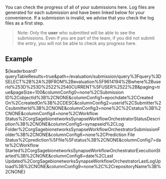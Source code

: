 
You can check the progress of all of your submissions here. Log files are generated for each submission and have been linked below for your convenience. If a submission is invalid, we advise that you check the log files as a first step.

> Note: Only the **user** who submitted will be able to see the submissions.  Even if you are part of the team, if you did not submit the entry, you will not be able to check any progress here.

## **Example**
${leaderboard?queryTableResults=true&path=/evaluation/submission/query%3Fquery%3DSELECT%2B%2A%2BFROM%2Bevaluation%5F9614194%2Bwhere%2BuserId%253D%253D%2522%2540CURRENT%5FUSER%2522%2B&paging=true&pageSize=100&columnConfig0=none%2CSubmission ID%2CobjectId%3B%2CNONE&columnConfig1=epochdate%2CCreated On%2CcreatedOn%3B%2CDESC&columnConfig2=userid%2CSubmitter%2CsubmitterId%3B%2CNONE&columnConfig3=none%2C%2Cstatus%3B%2CNONE&columnConfig4=none%2CWorkflow Status%2CorgSagebionetworksSynapseWorkflowOrchestratorStatusDescription%3B%2CNONE&columnConfig5=synapseid%2CLog Folder%2CorgSagebionetworksSynapseWorkflowOrchestratorSubmissionFolder%3B%2CNONE&columnConfig6=none%2CPrediction File Status%2Cprediction%5Ffile%5Fstatus%3B%2CNONE&columnConfig7=date%2CWorkflow Started%2CorgSagebionetworksSynapseWorkflowOrchestratorExecutionStarted%3B%2CNONE&columnConfig8=date%2CLast Updated%2CorgSagebionetworksSynapseWorkflowOrchestratorLastLogUpload%3B%2CNONE&columnConfig9=none%2C%2CrepositoryName%3B%2CNONE}
